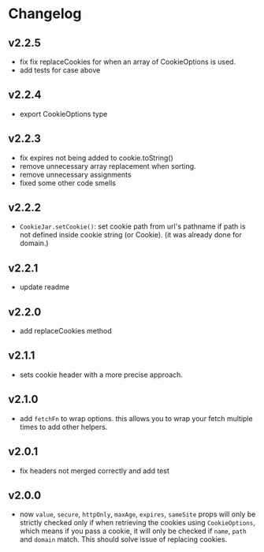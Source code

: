 
# Changelog

## v2.2.5

- fix fix replaceCookies for when an array of CookieOptions is used.
- add tests for case above

## v2.2.4

- export CookieOptions type

## v2.2.3

- fix expires not being added to cookie.toString()
- remove unnecessary array replacement when sorting.
- remove unnecessary assignments
- fixed some other code smells

## v2.2.2

- `CookieJar.setCookie()`: set cookie path from url's pathname if path is not defined inside cookie string (or Cookie). (it was already done for domain.)

## v2.2.1

- update readme

## v2.2.0

- add replaceCookies method

## v2.1.1

- sets cookie header with a more precise approach.

## v2.1.0

- add `fetchFn` to wrap options. this allows you to wrap your fetch multiple times to add other helpers.

## v2.0.1

- fix headers not merged correctly and add test

## v2.0.0

- now `value`, `secure`, `httpOnly`, `maxAge`, `expires`, `sameSite` props will only be strictly checked only if
  when retrieving the cookies using `CookieOptions`, which means if you pass a cookie,
  it will only be checked if `name`, `path` and `domain` match. This should solve issue of replacing cookies.
